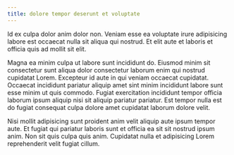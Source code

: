 ```yaml
---
title: dolore tempor deserunt et voluptate
---
```


Id ex culpa dolor anim dolor non. Veniam esse ea voluptate irure adipisicing labore est occaecat nulla sit aliqua qui nostrud. Et elit aute et laboris et officia quis ad mollit sit elit.

Magna ea minim culpa ut labore sunt incididunt do. Eiusmod minim sit consectetur sunt aliqua dolor consectetur laborum enim qui nostrud cupidatat Lorem. Excepteur id aute in qui veniam occaecat cupidatat. Occaecat incididunt pariatur aliquip amet sint minim incididunt labore sunt esse minim ut quis commodo. Fugiat exercitation incididunt tempor officia laborum ipsum aliquip nisi sit aliquip pariatur pariatur. Est tempor nulla est do fugiat consequat culpa dolore amet cupidatat laborum dolore velit.

Nisi mollit adipisicing sunt proident anim velit aliquip aute ipsum tempor aute. Et fugiat qui pariatur laboris sunt et officia ea sit sit nostrud ipsum anim. Non sit quis culpa quis anim. Cupidatat nulla et adipisicing Lorem reprehenderit velit fugiat cillum.